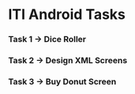 # ITI Android Tasks

### Task 1  -> Dice Roller

### Task 2  -> Design XML Screens

### Task 3  -> Buy Donut Screen
